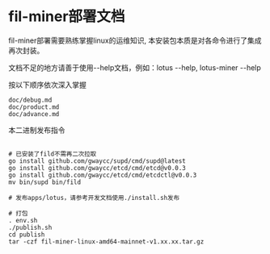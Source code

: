 # fil-miner部署文档

fil-miner部署需要熟练掌握linux的运维知识, 本安装包本质是对各命令进行了集成再次封装。　　

文档不足的地方请善于使用--help文档，例如：lotus --help, lotus-miner --help

按以下顺序依次深入掌握
```
doc/debug.md
doc/product.md
doc/advance.md
```

本二进制发布指令
```

# 已安装了fild不需再二次拉取
go install github.com/gwaycc/supd/cmd/supd@latest
go install github.com/gwaycc/etcd/cmd/etcd@v0.0.3
go install github.com/gwaycc/etcd/cmd/etcdctl@v0.0.3
mv bin/supd bin/fild

# 发布apps/lotus，请参考开发文档使用./install.sh发布

# 打包
. env.sh
./publish.sh
cd publish
tar -czf fil-miner-linux-amd64-mainnet-v1.xx.xx.tar.gz
```


